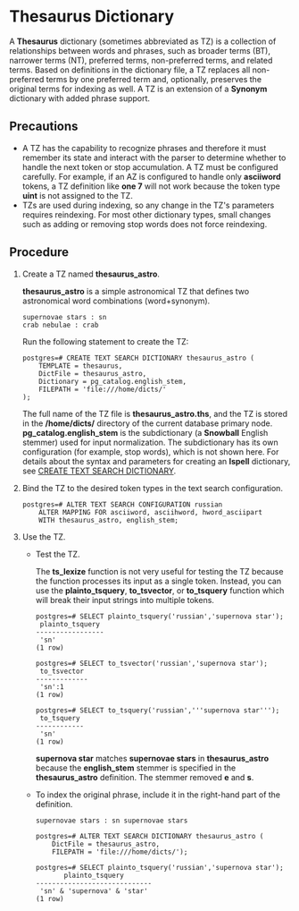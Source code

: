 # Thesaurus Dictionary<a name="EN-US_TOPIC_0242370502"></a>

A  **Thesaurus**  dictionary \(sometimes abbreviated as TZ\) is a collection of relationships between words and phrases, such as broader terms \(BT\), narrower terms \(NT\), preferred terms, non-preferred terms, and related terms. Based on definitions in the dictionary file, a TZ replaces all non-preferred terms by one preferred term and, optionally, preserves the original terms for indexing as well. A TZ is an extension of a  **Synonym**  dictionary with added phrase support.

## Precautions<a name="en-us_topic_0237122038_section62562319454"></a>

-   A TZ has the capability to recognize phrases and therefore it must remember its state and interact with the parser to determine whether to handle the next token or stop accumulation. A TZ must be configured carefully. For example, if an AZ is configured to handle only  **asciiword**  tokens, a TZ definition like  **one 7**  will not work because the token type  **uint**  is not assigned to the TZ.
-   TZs are used during indexing, so any change in the TZ's parameters requires reindexing. For most other dictionary types, small changes such as adding or removing stop words does not force reindexing.

## Procedure<a name="en-us_topic_0237122038_section1031795115131"></a>

1.  Create a TZ named  **thesaurus\_astro**.

    **thesaurus\_astro**  is a simple astronomical TZ that defines two astronomical word combinations \(word+synonym\).

    ```
    supernovae stars : sn 
    crab nebulae : crab
    ```

    Run the following statement to create the TZ:

    ```
    postgres=# CREATE TEXT SEARCH DICTIONARY thesaurus_astro (
        TEMPLATE = thesaurus,
        DictFile = thesaurus_astro,
        Dictionary = pg_catalog.english_stem,
        FILEPATH = 'file:///home/dicts/'
    );
    ```

    The full name of the TZ file is  **thesaurus\_astro.ths**, and the TZ is stored in the  **/home/dicts/**  directory of the current database primary node.  **pg\_catalog.english\_stem**  is the subdictionary \(a  **Snowball**  English stemmer\) used for input normalization. The subdictionary has its own configuration \(for example, stop words\), which is not shown here. For details about the syntax and parameters for creating an  **Ispell**  dictionary, see  [CREATE TEXT SEARCH DICTIONARY](create-text-search-dictionary.md).

2.  Bind the TZ to the desired token types in the text search configuration.

    ```
    postgres=# ALTER TEXT SEARCH CONFIGURATION russian
        ALTER MAPPING FOR asciiword, asciihword, hword_asciipart
        WITH thesaurus_astro, english_stem;
    ```

3.  Use the TZ.
    -   Test the TZ.

        The  **ts\_lexize**  function is not very useful for testing the TZ because the function processes its input as a single token. Instead, you can use the  **plainto\_tsquery**,  **to\_tsvector**, or  **to\_tsquery**  function which will break their input strings into multiple tokens.

        ```
        postgres=# SELECT plainto_tsquery('russian','supernova star');
         plainto_tsquery 
        -----------------
         'sn'
        (1 row)
        
        postgres=# SELECT to_tsvector('russian','supernova star');
         to_tsvector 
        -------------
         'sn':1
        (1 row)
        
        postgres=# SELECT to_tsquery('russian','''supernova star''');
         to_tsquery 
        ------------
         'sn'
        (1 row)
        
        ```

        **supernova star**  matches  **supernovae stars**  in  **thesaurus\_astro**  because the  **english\_stem**  stemmer is specified in the  **thesaurus\_astro**  definition. The stemmer removed  **e**  and  **s**.

    -   To index the original phrase, include it in the right-hand part of the definition.

        ```
        supernovae stars : sn supernovae stars
        
        postgres=# ALTER TEXT SEARCH DICTIONARY thesaurus_astro (
            DictFile = thesaurus_astro,
            FILEPATH = 'file:///home/dicts/');
        
        postgres=# SELECT plainto_tsquery('russian','supernova star');
               plainto_tsquery       
        -----------------------------
         'sn' & 'supernova' & 'star'
        (1 row)
        ```




